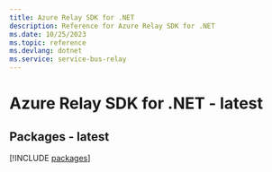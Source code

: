 ```yaml
---
title: Azure Relay SDK for .NET
description: Reference for Azure Relay SDK for .NET
ms.date: 10/25/2023
ms.topic: reference
ms.devlang: dotnet
ms.service: service-bus-relay
---
```

# Azure Relay SDK for .NET - latest
## Packages - latest
[!INCLUDE [packages](relay-index.md)]